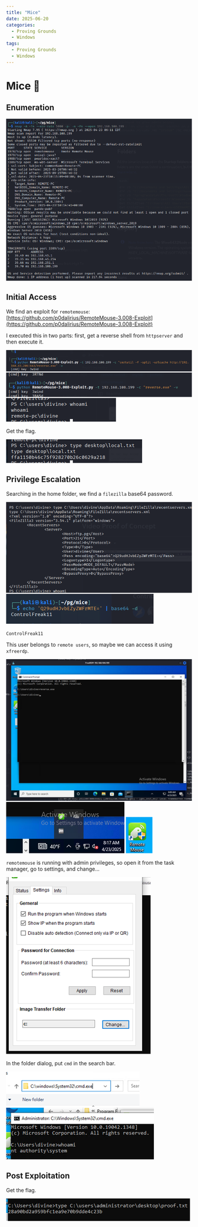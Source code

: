 ```yaml
---
title: "Mice"
date: 2025-06-20
categories:
  - Proving Grounds
  - Windows
tags:
  - Proving Grounds
  - Windows
---
```



# Mice 🔹
<!-- more -->

## Enumeration

![](../assets/Pasted%20image%2020250423122020.png)

## Initial Access

We find an exploit for `remotemouse`: [https://github.com/p0dalirius/RemoteMouse-3.008-Exploit](https://github.com/p0dalirius/RemoteMouse-3.008-Exploit)

I executed this in two parts: first, get a reverse shell from `httpserver` and then execute it.

![](../assets/Pasted%20image%2020250423170505.png)
![](../assets/Pasted%20image%2020250423170512.png)
![](../assets/Pasted%20image%2020250423170524.png)

Get the flag.

![](../assets/Pasted%20image%2020250423170554.png)

## Privilege Escalation

Searching in the home folder, we find a `filezilla` base64 password.

![](../assets/Pasted%20image%2020250423170726.png)
![](../assets/Pasted%20image%2020250423170802.png)

`ControlFreak11`

This user belongs to `remote users`, so maybe we can access it using `xfreerdp`.

![](../assets/Pasted%20image%2020250423170934.png)
![](../assets/Pasted%20image%2020250423171742.png)
![](../assets/Pasted%20image%2020250423171809.png)

`remotemouse` is running with admin privileges, so open it from the task manager, go to settings, and change...

![](../assets/Pasted%20image%2020250423171844.png)

In the folder dialog, put `cmd` in the search bar.

![](../assets/Pasted%20image%2020250423171919.png)
![](../assets/Pasted%20image%2020250423171928.png)

## Post Exploitation

Get the flag.

![](../assets/Pasted%20image%2020250423171941.png)
